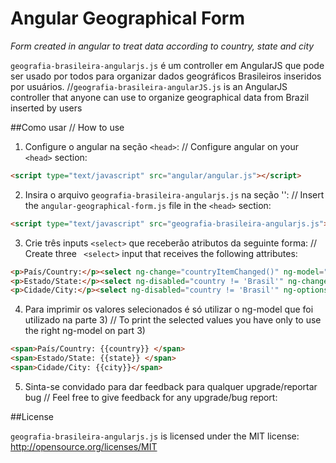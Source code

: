 # Angular Geographical Form
*Form created in angular to treat data according to country, state and city*

`geografia-brasileira-angularjs.js` é um controller em AngularJS que pode ser usado por todos para organizar dados geográficos Brasileiros inseridos por usuários. //`geografia-brasileira-angularJS.js` is an AngularJS controller that anyone can use to organize geographical data from Brazil inserted by users

##Como usar // How to use

1) Configure o angular na seção `<head>`: // Configure angular on your `<head>` section:
```html
<script type="text/javascript" src="angular/angular.js"></script>
```

2) Insira o arquivo `geografia-brasileira-angularjs.js` na seção '<head>': // Insert the `angular-geographical-form.js` file in the `<head>` section:
```html
<script type="text/javascript" src="geografia-brasileira-angularjs.js"></script>
```

3) Crie três inputs `<select>` que receberão atributos da seguinte forma: // Create three ` <select>` input that receives the following attributes:
```html
<p>País/Country:</p><select ng-change="countryItemChanged()" ng-model="country" ng-options="o for o in countries"><option></option></select>
<p>Estado/State:</p><select ng-disabled="country != 'Brasil'" ng-change="stateItemChanged()" ng-model="state" ng-options="o for o in states"></select>
<p>Cidade/City:</p><select ng-disabled="country != 'Brasil'" ng-options="o for o in cities[indexOfState]" ng-model="city"></select>
```

4) Para imprimir os valores selecionados é só utilizar o ng-model que foi utilizado na parte 3) // To print the selected values you have only to use the right ng-model on part 3)
```html
<span>País/Country: {{country}} </span>
<span>Estado/State: {{state}} </span>
<span>Cidade/City: {{city}}</span>
```

5) Sinta-se convidado para dar feedback para qualquer upgrade/reportar bug // Feel free to give feedback for any upgrade/bug report:

##License

`geografia-brasileira-angularjs.js` is licensed under the MIT license: http://opensource.org/licenses/MIT
